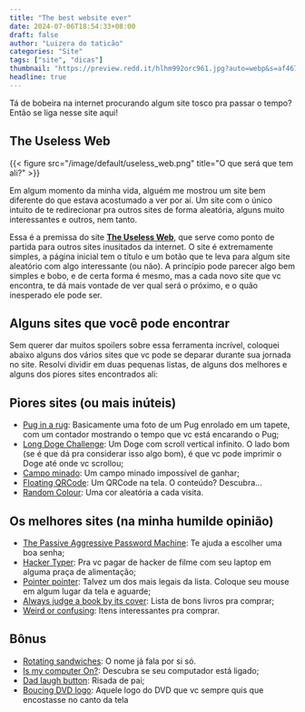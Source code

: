 ```yaml
---
title: "The best website ever"
date: 2024-07-06T18:54:33+08:00
draft: false
author: "Luizera do taticão"
categories: "Site"
tags: ["site", "dicas"]
thumbnail: "https://preview.redd.it/hlhm992orc961.jpg?auto=webp&s=af467cdc66f7e7d0b4594ba815f41a9cb1e19408"
headline: true
---
```

Tá de bobeira na internet procurando algum site tosco pra passar o tempo? Então se liga nesse site aqui!
<!--more-->

## The Useless Web

{{< figure src="/image/default/useless_web.png" title="O que será que tem ali?" >}}

Em algum momento da minha vida, alguém me mostrou um site bem diferente do que estava acostumado a ver por aí. Um site com o único intuito de te redirecionar pra outros sites de forma aleatória, alguns muito interessantes e outros, nem tanto.

Essa é a premissa do site **[The Useless Web](https://theuselessweb.com/)**, que  serve como ponto de partida para outros sites inusitados da internet. O site é extremamente simples, a página inicial tem o título e um botão que te leva para algum site aleatório com algo interessante (ou não). A princípio pode parecer algo bem simples e bobo, e de certa forma é mesmo, mas a cada novo site que vc encontra, te dá mais vontade de ver qual será o próximo, e o quão inesperado ele pode ser.

## Alguns sites que você pode encontrar

Sem querer dar muitos spoilers sobre essa ferramenta incrível, coloquei abaixo alguns dos vários sites que vc pode se deparar durante sua jornada no site. Resolvi dividir em duas pequenas listas, de alguns dos melhores e alguns dos piores sites encontrados ali:

## Piores sites (ou mais inúteis)
- [Pug in a rug](https://puginarug.com/): Basicamente uma foto de um Pug enrolado em um tapete, com um contador mostrando o tempo que vc está encarando o Pug;
- [Long Doge Challenge](https://longdogechallenge.com/): Um Doge com scroll vertical infinito. O lado bom (se é que dá pra considerar isso algo bom), é que vc pode imprimir o Doge até onde vc scrollou;
- [Campo minado](https://onesquareminesweeper.com/): Um campo minado impossível de ganhar;
- [Floating QRCode](https://floatingqrcode.com/): Um QRCode na tela. O conteúdo? Descubra...
- [Random Colour](https://randomcolour.com/): Uma cor aleatória a cada visita.

## Os melhores sites (na minha humilde opinião)
- [The Passive Aggressive Password Machine](https://trypap.com/): Te ajuda a escolher uma boa senha;
- [Hacker Typer](https://hackertyper.com/): Pra vc pagar de hacker de filme com seu laptop em alguma praça de alimentação;
- [Pointer pointer](https://pointerpointer.com/): Talvez um dos mais legais da lista. Coloque seu mouse em algum lugar da tela e aguarde;
- [Always judge a book by its cover](https://alwaysjudgeabookbyitscover.com/): Lista de bons livros pra comprar;
- [Weird or confusing](https://weirdorconfusing.com/): Itens interessantes pra comprar.

## Bônus
- [Rotating sandwiches](https://rotatingsandwiches.com/): O nome já fala por si só.
- [Is my computer On?](http://www.ismycomputeron.com/): Descubra se seu computador está ligado;
- [Dad laugh button](https://dadlaughbutton.com/): Risada de pai;
- [Boucing DVD logo](https://www.bouncingdvdlogo.com/): Aquele logo do DVD que vc sempre quis que encostasse no canto da tela

